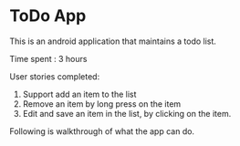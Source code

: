 ToDo App
===========

This is an android application that maintains a todo list. 

Time spent :  3 hours

User stories completed: 

1. Support add an item to the list
2. Remove an item by long press on the item
3. Edit  and save an item in the list, by clicking on the item.

Following is walkthrough of what the app can do.
